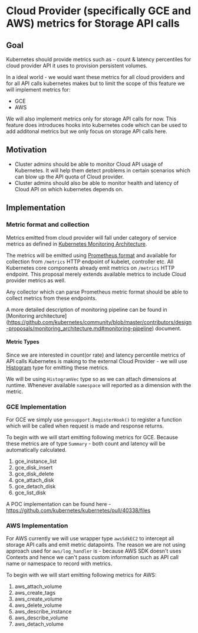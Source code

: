 # Cloud Provider (specifically GCE and AWS) metrics for Storage API calls

## Goal

Kubernetes should provide metrics such as - count & latency percentiles
for cloud provider API it uses to provision persistent volumes.

In a ideal world - we would want these metrics for all cloud providers
and for all API calls kubernetes makes but to limit the scope of this feature
we will implement metrics for:

* GCE
* AWS

We will also implement metrics only for storage API calls for now. This feature
does introduces hooks into kubernetes code which can be used to add additonal metrics
but we only focus on storage API calls here.

## Motivation

* Cluster admins should be able to monitor Cloud API usage of Kubernetes. It will help
  them detect problems in certain scenarios which can blow up the API quota of Cloud
  provider.
* Cluster admins should also be able to monitor health and latency of Cloud API on
  which kubernetes depends on.

## Implementation

### Metric format and collection

Metrics emitted from cloud provider will fall under category of service metrics
as defined in [Kubernetes Monitoring Architecture](https://github.com/kubernetes/community/blob/master/contributors/design-proposals/monitoring_architecture.md).


The metrics will be emitted using [Prometheus format](https://prometheus.io/docs/instrumenting/exposition_formats/) and available for collection
from `/metrics` HTTP endpoint of kubelet, controller etc. All Kubernetes core components already emit
metrics on `/metrics` HTTP endpoint. This proposal merely extends available metrics to include Cloud provider metrics as well.


Any collector which can parse Prometheus metric format should be able to collect
metrics from these endpoints.

A more detailed description of monitoring pipeline can be found in [Monitoring architecture] (https://github.com/kubernetes/community/blob/master/contributors/design-proposals/monitoring_architecture.md#monitoring-pipeline) document.


#### Metric Types

Since we are interested in count(or rate) and latency percentile metrics of API calls Kubernetes is making to
the external Cloud Provider - we will use [Histogram](https://prometheus.io/docs/practices/histograms/) type for
emitting these metrics.

We will be using `HistogramVec` type so as we can attach dimensions at runtime. Whenever available
`namespace` will reported as a dimension with the metric.

### GCE Implementation

For GCE we simply use `gensupport.RegisterHook()` to register a function which will be called
when request is made and response returns.

To begin with we will start emitting following metrics for GCE. Because these metrics are of type
`Summary` - both count and latency will be automatically calculated.

1. gce_instance_list
2. gce_disk_insert
3. gce_disk_delete
4. gce_attach_disk
5. gce_detach_disk
6. gce_list_disk

A POC implementation can be found here - https://github.com/kubernetes/kubernetes/pull/40338/files

### AWS Implementation

For AWS currently we will use wrapper type `awsSdkEC2` to intercept all storage API calls and
emit metric datapoints.  The reason we are not using approach used for `aws/log_handler` is - because AWS SDK doesn't uses Contexts and hence we can't pass custom information such as API call name or namespace to record with metrics.

To begin with we will start emitting following metrics for AWS:

1. aws_attach_volume
2. aws_create_tags
3. aws_create_volume
4. aws_delete_volume
5. aws_describe_instance
6. aws_describe_volume
7. aws_detach_volume
